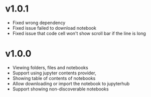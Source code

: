 # v1.0.1
- Fixed wrong dependency
- Fixed issue failed to download notebook
- Fixed issue that code cell won't show scroll bar if the line is long

# v1.0.0
- Viewing folders, files and notebooks
- Support using jupyter contents provider,
- Showing table of contents of notebooks
- Allow downloading or import the notebook to jupyterhub
- Support showing non-discoverable notebooks
